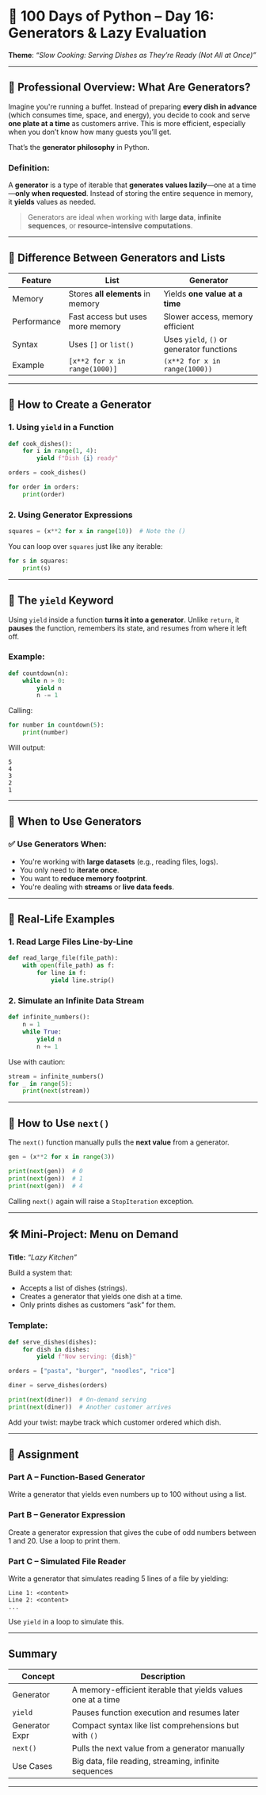 # 🧠 **100 Days of Python – Day 16: Generators & Lazy Evaluation**  
**Theme**: _“Slow Cooking: Serving Dishes as They’re Ready (Not All at Once)”_

---

## 🔹 **Professional Overview: What Are Generators?**

Imagine you're running a buffet. Instead of preparing **every dish in advance** (which consumes time, space, and energy), you decide to cook and serve **one plate at a time** as customers arrive. This is more efficient, especially when you don’t know how many guests you’ll get.

That’s the **generator philosophy** in Python.

### **Definition:**
A **generator** is a type of iterable that **generates values lazily**—one at a time—**only when requested**. Instead of storing the entire sequence in memory, it **yields** values as needed.

> Generators are ideal when working with **large data**, **infinite sequences**, or **resource-intensive computations**.

---

## 🔹 **Difference Between Generators and Lists**

| Feature            | List                              | Generator                         |
|--------------------|------------------------------------|-----------------------------------|
| Memory             | Stores **all elements** in memory  | Yields **one value at a time**    |
| Performance        | Fast access but uses more memory   | Slower access, memory efficient   |
| Syntax             | Uses `[]` or `list()`              | Uses `yield`, `()` or generator functions |
| Example            | `[x**2 for x in range(1000)]`      | `(x**2 for x in range(1000))`     |

---

## 🔹 **How to Create a Generator**

### 1. **Using `yield` in a Function**
```python
def cook_dishes():
    for i in range(1, 4):
        yield f"Dish {i} ready"

orders = cook_dishes()

for order in orders:
    print(order)
```

### 2. **Using Generator Expressions**
```python
squares = (x**2 for x in range(10))  # Note the ()
```

You can loop over `squares` just like any iterable:
```python
for s in squares:
    print(s)
```

---

## 🔹 **The `yield` Keyword**

Using `yield` inside a function **turns it into a generator**. Unlike `return`, it **pauses** the function, remembers its state, and resumes from where it left off.

### Example:
```python
def countdown(n):
    while n > 0:
        yield n
        n -= 1
```

Calling:
```python
for number in countdown(5):
    print(number)
```

Will output:
```
5
4
3
2
1
```

---

## 🔹 **When to Use Generators**

### ✅ Use Generators When:
- You're working with **large datasets** (e.g., reading files, logs).
- You only need to **iterate once**.
- You want to **reduce memory footprint**.
- You're dealing with **streams** or **live data feeds**.

---

## 🔹 **Real-Life Examples**

### **1. Read Large Files Line-by-Line**
```python
def read_large_file(file_path):
    with open(file_path) as f:
        for line in f:
            yield line.strip()
```

### **2. Simulate an Infinite Data Stream**
```python
def infinite_numbers():
    n = 1
    while True:
        yield n
        n += 1
```

Use with caution:
```python
stream = infinite_numbers()
for _ in range(5):
    print(next(stream))
```

---

## 🔹 **How to Use `next()`**

The `next()` function manually pulls the **next value** from a generator.

```python
gen = (x**2 for x in range(3))

print(next(gen))  # 0
print(next(gen))  # 1
print(next(gen))  # 4
```

Calling `next()` again will raise a `StopIteration` exception.

---

## 🛠️ **Mini-Project: Menu on Demand**

**Title:** _“Lazy Kitchen”_

Build a system that:
- Accepts a list of dishes (strings).
- Creates a generator that yields one dish at a time.
- Only prints dishes as customers “ask” for them.

### Template:
```python
def serve_dishes(dishes):
    for dish in dishes:
        yield f"Now serving: {dish}"

orders = ["pasta", "burger", "noodles", "rice"]

diner = serve_dishes(orders)

print(next(diner))  # On-demand serving
print(next(diner))  # Another customer arrives
```

Add your twist: maybe track which customer ordered which dish.

---

## 📝 Assignment

### Part A – Function-Based Generator
Write a generator that yields even numbers up to 100 without using a list.

### Part B – Generator Expression
Create a generator expression that gives the cube of odd numbers between 1 and 20. Use a loop to print them.

### Part C – Simulated File Reader
Write a generator that simulates reading 5 lines of a file by yielding:
```
Line 1: <content>
Line 2: <content>
...
```
Use `yield` in a loop to simulate this.

---

## Summary

| Concept         | Description                                                |
|----------------|------------------------------------------------------------|
| Generator       | A memory-efficient iterable that yields values one at a time |
| `yield`         | Pauses function execution and resumes later                 |
| Generator Expr  | Compact syntax like list comprehensions but with `()`       |
| `next()`        | Pulls the next value from a generator manually              |
| Use Cases       | Big data, file reading, streaming, infinite sequences       |

---